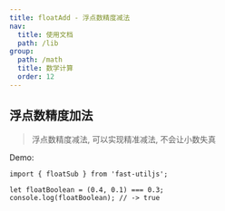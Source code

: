 ```yaml
---
title: floatAdd - 浮点数精度减法
nav:
  title: 使用文档
  path: /lib
group:
  path: /math
  title: 数学计算
  order: 12
---
```


## 浮点数精度加法

> 浮点数精度减法, 可以实现精准减法, 不会让小数失真

Demo:

```tsx | pure
import { floatSub } from 'fast-utiljs';

let floatBoolean = (0.4, 0.1) === 0.3;
console.log(floatBoolean); // -> true
```

